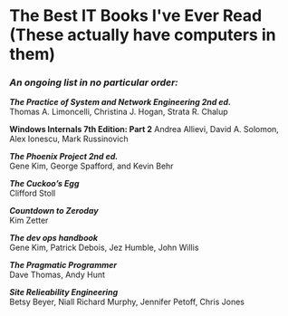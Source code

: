 # The Best IT Books I've Ever Read (These actually have computers in them)

### *An ongoing list in no particular order:*

***The Practice of System and Network Engineering 2nd ed.***  
Thomas A. Limoncelli, Christina J. Hogan, Strata R. Chalup  

**Windows Internals 7th Edition: Part 2**
Andrea Allievi, David A. Solomon, Alex Ionescu, Mark Russinovich

***The Phoenix Project 2nd ed.***  
Gene Kim, George Spafford, and Kevin Behr

***The Cuckoo’s Egg***  
Clifford Stoll

***Countdown to Zeroday***  
Kim Zetter

***The dev ops handbook***  
Gene Kim, Patrick Debois, Jez Humble, John Willis

***The Pragmatic Programmer***  
Dave Thomas, Andy Hunt

***Site Relieability Engineering***  
Betsy Beyer, Niall Richard Murphy, Jennifer Petoff, Chris Jones
